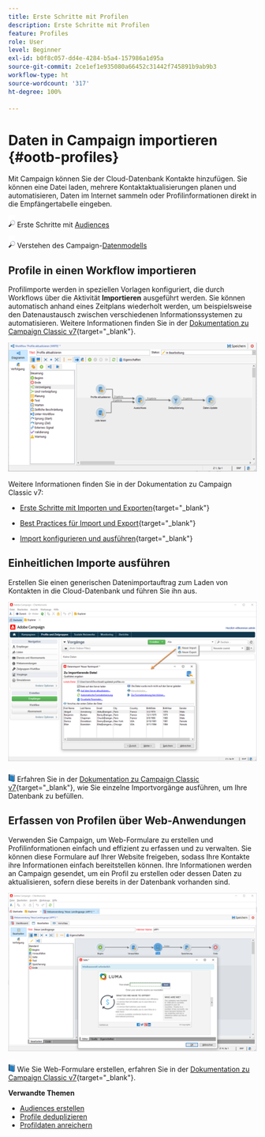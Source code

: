 ```yaml
---
title: Erste Schritte mit Profilen
description: Erste Schritte mit Profilen
feature: Profiles
role: User
level: Beginner
exl-id: b0f8c057-dd4e-4284-b5a4-157986a1d95a
source-git-commit: 2ce1ef1e935080a66452c31442f745891b9ab9b3
workflow-type: ht
source-wordcount: '317'
ht-degree: 100%

---
```


# Daten in Campaign importieren {#ootb-profiles}

Mit Campaign können Sie der Cloud-Datenbank Kontakte hinzufügen. Sie können eine Datei laden, mehrere Kontaktaktualisierungen planen und automatisieren, Daten im Internet sammeln oder Profilinformationen direkt in die Empfängertabelle eingeben.

![](../assets/do-not-localize/glass.png) Erste Schritte mit [Audiences](audiences.md)

![](../assets/do-not-localize/glass.png) Verstehen des Campaign-[Datenmodells](../dev/datamodel.md)

## Profile in einen Workflow importieren

Profilimporte werden in speziellen Vorlagen konfiguriert, die durch Workflows über die Aktivität **Importieren** ausgeführt werden. Sie können automatisch anhand eines Zeitplans wiederholt werden, um beispielsweise den Datenaustausch zwischen verschiedenen Informationssystemen zu automatisieren. Weitere Informationen finden Sie in der [Dokumentation zu Campaign Classic v7](https://experienceleague.adobe.com/docs/campaign-classic/using/getting-started/importing-and-exporting-data/import-export-workflows.html?lang=de){target=&quot;_blank&quot;}.

![](assets/import-wf.png)

Weitere Informationen finden Sie in der Dokumentation zu Campaign Classic v7:

* [Erste Schritte mit Importen und Exporten](https://experienceleague.adobe.com/docs/campaign-classic/using/getting-started/importing-and-exporting-data/get-started-data-import-export.html?lang=de#getting-started){target=&quot;_blank&quot;}

* [Best Practices für Import und Export](https://experienceleague.adobe.com/docs/campaign-classic/using/getting-started/importing-and-exporting-data/best-practices/import-export-best-practices.html?lang=de#getting-started){target=&quot;_blank&quot;}

* [Import konfigurieren und ausführen](https://experienceleague.adobe.com/docs/campaign-classic/using/getting-started/importing-and-exporting-data/generic-imports-exports/executing-import-jobs.html?lang=de#getting-started){target=&quot;_blank&quot;}

## Einheitlichen Importe ausführen

Erstellen Sie einen generischen Datenimportauftrag zum Laden von Kontakten in die Cloud-Datenbank und führen Sie ihn aus.

![](assets/new-import.png)

![](../assets/do-not-localize/book.png) Erfahren Sie in der [Dokumentation zu Campaign Classic v7](https://experienceleague.adobe.com/docs/campaign-classic/using/getting-started/importing-and-exporting-data/generic-imports-exports/about-generic-imports-exports.html?lang=de#getting-started){target=&quot;_blank&quot;}, wie Sie einzelne Importvorgänge ausführen, um Ihre Datenbank zu befüllen.

## Erfassen von Profilen über Web-Anwendungen

Verwenden Sie Campaign, um Web-Formulare zu erstellen und Profilinformationen einfach und effizient zu erfassen und zu verwalten. Sie können diese Formulare auf Ihrer Website freigeben, sodass Ihre Kontakte ihre Informationen einfach bereitstellen können. Ihre Informationen werden an Campaign gesendet, um ein Profil zu erstellen oder dessen Daten zu aktualisieren, sofern diese bereits in der Datenbank vorhanden sind.

![](assets/web-form-page.png)

![](../assets/do-not-localize/book.png) Wie Sie Web-Formulare erstellen, erfahren Sie in der [Dokumentation zu Campaign Classic v7](https://experienceleague.adobe.com/docs/campaign-classic/using/designing-content/web-forms/about-web-forms.html?lang=de){target=&quot;_blank&quot;}.

**Verwandte Themen**

* [Audiences erstellen](audiences.md)
* [Profile deduplizieren](https://experienceleague.adobe.com/docs/campaign/automation/workflows/use-cases/data-management/deduplication-merge.html?lang=de)
* [Profildaten anreichern](https://experienceleague.adobe.com/docs/campaign/automation/workflows/use-cases/data-management/enrich-data.html?lang=de)
